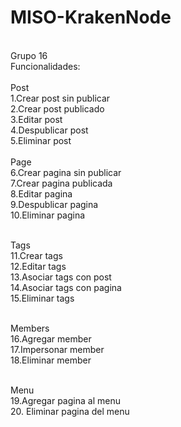 # MISO-KrakenNode
<br>
Grupo 16
<br>
Funcionalidades:
<br>
<br>
Post
<br>
1.Crear post sin publicar
<br>
2.Crear post publicado
<br>
3.Editar post
<br>
4.Despublicar post
<br>
5.Eliminar post
<br>
<br>
Page
<br>
6.Crear pagina sin publicar
<br>
7.Crear pagina publicada
<br>
8.Editar pagina
<br>
9.Despublicar pagina
<br>
10.Eliminar pagina
<br>
<br>

Tags
<br>
11.Crear tags
<br>
12.Editar tags
<br>
13.Asociar tags con post
<br>
14.Asociar tags con pagina
<br>
15.Eliminar tags
<br>
<br>

Members
<br>
16.Agregar member
<br>
17.Impersonar member
<br>
18.Eliminar member
<br>
<br>

Menu
<br>
19.Agregar pagina al menu
<br>
20. Eliminar pagina del menu
<br>
